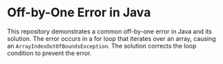 # Off-by-One Error in Java
This repository demonstrates a common off-by-one error in Java and its solution. The error occurs in a for loop that iterates over an array, causing an `ArrayIndexOutOfBoundsException`. The solution corrects the loop condition to prevent the error.